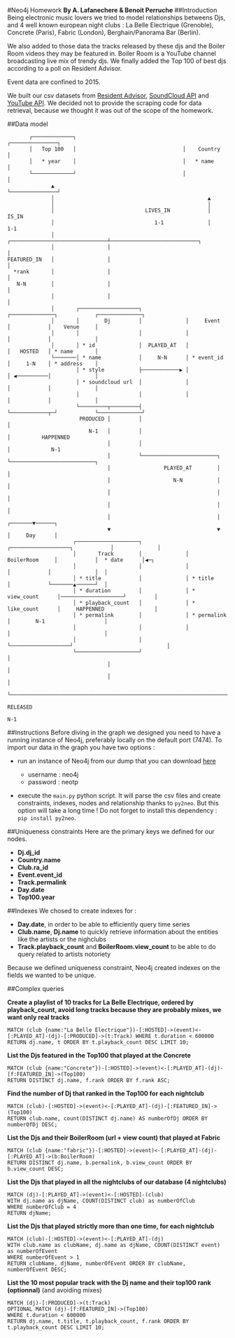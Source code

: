 #Neo4j Homework
**By A. Lafanechere & Benoit Perruche**
##Introduction
Being electronic music lovers we tried to model relationships betweens Djs, and 4 well known european night clubs : La Belle Electrique (Grenoble), Concrete (Paris), Fabric (London), Berghain/Panorama Bar (Berlin). 

We also added to those data the tracks released by these djs and the Boiler Room videos they may be featured in. Boiler Room is a YouTube channel broadcasting live mix of trendy djs. We finally added the Top 100 of best djs according to a poll on Resident Advisor.

Event data are confined to 2015.

We built our csv datasets from [Resident Advisor](http://residentadvisor.net), [SoundCloud API](https://developers.soundcloud.com/docs/api/guide) and [YouTube API](https://developers.google.com/youtube/).
We decided not to provide the scraping code for data retrieval, because we thought it was out of the scope of the homework.

##Data model
<pre><code>       ┌─────────────┐                                  ┌───────────────┐
       │   Top 100   │                                  │    Country    │
       │   * year    │                                  │   * name      │
       └─────────────┘                                  │               │
              ▲                                         └───────────────┘
              │                                                 ▲
              │                                                 │
              │                             LIVES_IN            │             IS_IN
              │                                1-1              │              1-1
              │                 ┌───────────────────────────────┴────────────────────────────┐
              │                 │                                                            │
FEATURED_IN   │                 │                                                            │
  *rank       │                 │                                                            │
   N-N        │                 │                                                            │
              │                 │                                                            │
              │       ┌───────────────────┐              ┌──────────────┐            ┌──────────────┐
              │       │        Dj         │              │     Event    │            │    Venue     │
              │       │                   │              │              │            │              │
              │       │ * id              │  PLAYED_AT   │              │   HOSTED   │ * name       │
              └───────│ * name            │     N-N      │ * event_id   │     1-N    │ * address    │
                      │ * style           ├────────────▶ │              │ ◀──────────│              │
                      │ * soundcloud url  │              │              │            │              │
                      │                   │              │              │            │              │
                      └─────────┬─────────┤              └────────────┬─┘            └──────────────┘
                       PRODUCED │         │                           │
                          N-1   │         │                           │          HAPPENNED
                                │         │                           │             N-1
                                │         └────────────────────────┐  └───────────────────────────┐
                                │                 PLAYED_AT        │                              │
                                │                    N-N           │                              │
                                │                                  │                              │
                                │                                  │                              │
                                │                                  │                      ┌───────▼──────┐
                                ▼                                  ▼                      │     Day      │
                     ┌────────────────────┐              ┌───────────────────┐            │              │
                     │       Track        │              │    BoilerRoom     │            │  * date      │◀─┐
                     │                    │              │                   │            │              │  │
                     │ * title            │              │ * title           │            └───────▲──────┘  │
                     │ * duration         │              │ * view_count      │────────────────────┘         │
                     │ * playback_count   │              │ * like_count      │     HAPPENNED                │
                     │ * permalink        │              │ * permalink       │        N-1                   │
                     │                    │              │                   │                              │
                     │                    │              └───────────────────┘                              │
                     └────────────────────┘                                                                 │
                                │                                                                           │
                                │                                                                           │
                                └───────────────────────────────────────────────────────────────────────────┘
                                                                    RELEASED
	                                                                       N-1</code></pre>

##Instructions
Before diving in the graph we designed you need to have a running instance of Neo4j, preferably locally on the default port (7474). 
To import our data in the graph you have two options :

* run an instance of Neo4j from our dump that you can download [here](https://www.wetransfer.com/downloads/635a6b542f56bfa2932fcf9a3bbe422520160105171050/94e440e4db534287cc494f8db3fbadb520160105171050/2bd279)
	* username : neo4j
	* password : neotp
	
* execute the `main.py` python script. It will parse the csv files and create constraints, indexes, nodes and relationship thanks to `py2neo`. But this option will take a long time ! Do not forget to install this dependency :  `pip install py2neo`.

##Uniqueness constraints
Here are the primary keys we defined for our nodes.

* **Dj.dj_id**
* **Country.name**
* **Club.ra_id**
* **Event.event_id**
* **Track.permalink**
* **Day.date**
* **Top100.year**

##Indexes
We chosed to create indexes for :

* **Day.date**, in order to be able to efficiently query time series
*  **Club.name**, **Dj.name** to quickly retrieve information about the entities like the artists or the nighclubs
* **Track.playback_count** and **BoilerRoom.view_count** to be able to do query related to artists notoriety 
 
 Because we defined uniqueness constraint, Neo4j created indexes  on the fields we wanted to be unique.
 
##Complex queries

**Create a playlist of 10 tracks for La Belle Electrique, ordered by playback_count, avoid long tracks because they are probably mixes, we want only real tracks**
```
MATCH (club {name:"La Belle Électrique"})-[:HOSTED]->(event)<-[:PLAYED_AT]-(dj)-[:PRODUCED]->(t:Track) WHERE t.duration < 600000
RETURN dj.name, t ORDER BY t.playback_count DESC LIMIT 10;
```

**List the Djs featured in the Top100 that played at the Concrete**
```
MATCH (club {name:"Concrete"})-[:HOSTED]->(event)<-[:PLAYED_AT]-(dj)-[f:FEATURED_IN]->(Top100)
RETURN DISTINCT dj.name, f.rank ORDER BY f.rank ASC;
```

**Find the number of Dj that ranked in the Top100 for each nightclub** 
```
MATCH (club)-[:HOSTED]->(event)<-[:PLAYED_AT]-(dj)-[:FEATURED_IN]->(Top100)
RETURN club.name, count(DISTINCT dj.name) AS numberOfDj ORDER BY numberOfDj DESC;
```

**List the Djs and their BoilerRoom (url + view count) that played at Fabric**
```
MATCH (club {name:"fabric"})-[:HOSTED]->(event)<-[:PLAYED_AT]-(dj)-[:PLAYED_AT]->(b:BoilerRoom)
RETURN DISTINCT dj.name, b.permalink, b.view_count ORDER BY b.view_count DESC;
```

**List the Djs that played in all the nightclubs of our database (4 nightclubs)**
```
MATCH (dj)-[:PLAYED_AT]->(event)<-[:HOSTED]-(club)
WITH dj.name as djName, COUNT(DISTINCT club) as numberOfClub
WHERE numberOfClub = 4
RETURN djName;
```

**List the Djs that played strictly more than one time, for each nightclub** 
```
MATCH (club)-[:HOSTED]->(event)<-[:PLAYED_AT]-(dj)
WITH club.name as clubName, dj.name as djName, COUNT(DISTINCT event) as numberOfEvent
WHERE numberOfEvent > 1
RETURN clubName, djName, numberOfEvent ORDER BY clubName, numberOfEvent DESC;
```

**List the 10 most popular track with the Dj name and their top100 rank (optionnal)** (and avoiding mixes)
```
MATCH (dj)-[:PRODUCED]->(t:Track)
OPTIONAL MATCH (dj)-[f:FEATURED_IN]->(Top100)
WHERE t.duration < 600000
RETURN dj.name, t.title, t.playback_count, f.rank ORDER BY t.playback_count DESC LIMIT 10;
```

